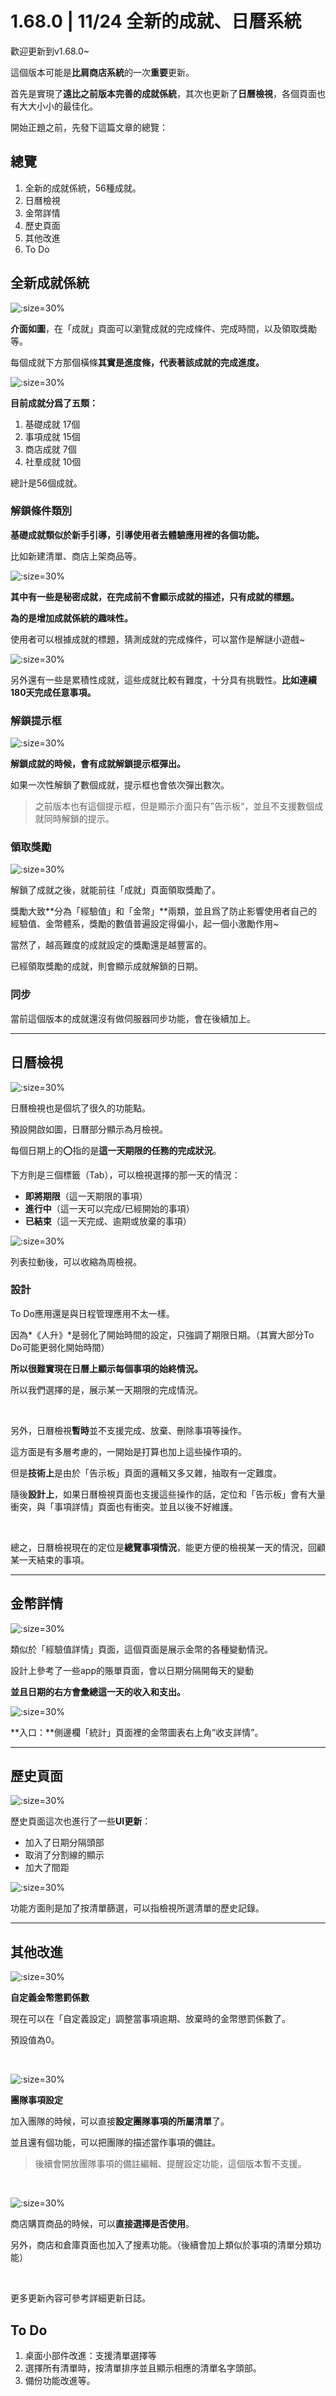 # 1.68.0 | 11/24 全新的成就、日曆系統


歡迎更新到v1.68.0~

這個版本可能是**比肩商店系統**的一次**重要**更新。

首先是實現了**遠比之前版本完善的成就係統**，其次也更新了**日曆檢視**，各個頁面也有大大小小的最佳化。

開始正題之前，先發下這篇文章的總覽：

## 總覽

1. 全新的成就係統，56種成就。
2. 日曆檢視
3. 金幣詳情
4. 歷史頁面
5. 其他改進
6. To Do


## 全新成就係統

![](_media/168/01.png ':size=30%')

**介面如圖**，在「成就」頁面可以瀏覽成就的完成條件、完成時間，以及領取獎勵等。

每個成就下方那個橫條**其實是進度條，代表著該成就的完成進度。**

![](_media/168/02.jpg ':size=30%')

**目前成就分爲了五類：**

1. 基礎成就 17個
2. 事項成就 15個
3. 商店成就 7個
4. 社羣成就 10個

總計是56個成就。

### 解鎖條件類別

**基礎成就類似於新手引導，引導使用者去體驗應用裡的各個功能。**

比如新建清單、商店上架商品等。

![](_media/168/03.jpg ':size=30%')

**其中有一些是秘密成就，在完成前不會顯示成就的描述，只有成就的標題。**

**為的是增加成就係統的趣味性。**

使用者可以根據成就的標題，猜測成就的完成條件，可以當作是解謎小遊戲~

![](_media/168/04.png ':size=30%')

另外還有一些是累積性成就，這些成就比較有難度，十分具有挑戰性。**比如連續180天完成任意事項。**

### 解鎖提示框

![](_media/168/05.jpg ':size=30%')

**解鎖成就的時候，會有成就解鎖提示框彈出。**

如果一次性解鎖了數個成就，提示框也會依次彈出數次。

> 之前版本也有這個提示框，但是顯示介面只有”告示板“，並且不支援數個成就同時解鎖的提示。

### 領取獎勵

![](_media/168/06.jpg ':size=30%')

解鎖了成就之後，就能前往「成就」頁面領取獎勵了。

獎勵大致**分為「經驗值」和「金幣」**兩類，並且爲了防止影響使用者自己的經驗值、金幣體系，獎勵的數值普遍設定得偏小，起一個小激勵作用~

當然了，越高難度的成就設定的獎勵還是越豐富的。

已經領取獎勵的成就，則會顯示成就解鎖的日期。

### 同步

當前這個版本的成就還沒有做伺服器同步功能，會在後續加上。

---

## 日曆檢視

![](_media/168/07.jpg ':size=30%')

日曆檢視也是個坑了很久的功能點。

預設開啟如圖，日曆部分顯示為月檢視。

每個日期上的⭕指的是**這一天期限的任務的完成狀況**。

下方則是三個標籤（Tab），可以檢視選擇的那一天的情況：

- **即將期限**（這一天期限的事項）
- **進行中**（這一天可以完成/已經開始的事項）
- **已結束**（這一天完成、逾期或放棄的事項）

![](_media/168/08.jpg ':size=30%')

列表拉動後，可以收縮為周檢視。

### 設計

To Do應用還是與日程管理應用不太一樣。

因為*《人升》*是弱化了開始時間的設定，只強調了期限日期。（其實大部分To Do可能更弱化開始時間）

**所以很難實現在日曆上顯示每個事項的始終情況。**

所以我們選擇的是，展示某一天期限的完成情況。

<br />

另外，日曆檢視**暫時**並不支援完成、放棄、刪除事項等操作。

這方面是有多層考慮的，一開始是打算也加上這些操作項的。

但是**技術上**是由於「告示板」頁面的邏輯又多又雜，抽取有一定難度。

隨後**設計上**，如果日曆檢視頁面也支援這些操作的話，定位和「告示板」會有大量衝突，與「事項詳情」頁面也有衝突。並且以後不好維護。

<br />

總之，日曆檢視現在的定位是**總覽事項情況**，能更方便的檢視某一天的情況，回顧某一天結束的事項。

---

## 金幣詳情

![](_media/168/09.jpg ':size=30%')

類似於「經驗值詳情」頁面，這個頁面是展示金幣的各種變動情況。

設計上參考了一些app的賬單頁面，會以日期分隔開每天的變動

**並且日期的右方會彙總這一天的收入和支出。**

![](_media/168/10.jpg ':size=30%')

**入口：**側邊欄「統計」頁面裡的金幣圖表右上角“收支詳情”。

---

## 歷史頁面

![](_media/168/11.png ':size=30%')

歷史頁面這次也進行了一些**UI更新**：

- 加入了日期分隔頭部
- 取消了分割線的顯示
- 加大了間距

![](_media/168/12.jpg ':size=30%')

功能方面則是加了按清單篩選，可以指檢視所選清單的歷史記錄。

---

## 其他改進

![](_media/168/13.jpg ':size=30%')

**自定義金幣懲罰係數**

現在可以在「自定義設定」調整當事項逾期、放棄時的金幣懲罰係數了。

預設值為0。

<br />

![](_media/168/14.jpg ':size=30%')

**團隊事項設定**

加入團隊的時候，可以直接**設定團隊事項的所屬清單**了。

並且還有個功能，可以把團隊的描述當作事項的備註。

> 後續會開放團隊事項的備註編輯、提醒設定功能，這個版本暫不支援。

<br />

![](_media/168/15.jpg ':size=30%')

商店購買商品的時候，可以**直接選擇是否使用**。

另外，商店和倉庫頁面也加入了搜素功能。（後續會加上類似於事項的清單分類功能）

<br />

更多更新內容可參考詳細更新日誌。



## To Do

1. 桌面小部件改進：支援清單選擇等
2. 選擇所有清單時，按清單排序並且顯示相應的清單名字頭部。
3. 備份功能改進等。
